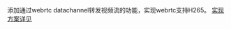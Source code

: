 添加通过webrtc datachannel转发视频流的功能，实现webrtc支持H265。
[实现方案详见](https://blog.csdn.net/mo4776/article/details/131428867?spm=1001.2014.3001.5501) 

